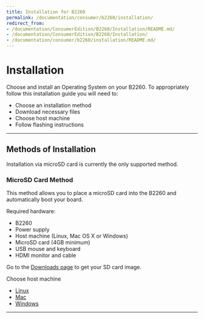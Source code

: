 ```yaml
---
title: Installation for B2260
permalink: /documentation/consumer/b2260/installation/
redirect_from:
- /documentation/ConsumerEdition/B2260/Installation/README.md/
- /documentation/ConsumerEdition/B2260/Installation/
- /documentation/consumer/b2260/installation/README.md/
---
```

# Installation

Choose and install an Operating System on your B2260. To appropriately follow this installation guide you will need to:

- Choose an installation method
- Download necessary files
- Choose host machine
- Follow flashing instructions

***

## Methods of Installation

Installation via microSD card is currently the only supported method.

### MicroSD Card Method

This method allows you to place a microSD card into the B2260 and automatically boot your board.

Required hardware:

- B2260
- Power supply
- Host machine (Linux, Mac OS X or Windows)
- MicroSD card (4GB minimum)
- USB mouse and keyboard
- HDMI monitor and cable

Go to the [Downloads page](../downloads/) to get your SD card image.

Choose host machine

- [Linux](linux-sd.md)
- [Mac](mac-sd.md)
- [Windows](windows-sd.md)


***
